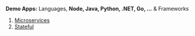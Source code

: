 **Demo Apps:** Languages, **Node, Java, Python, .NET, Go, ...** & Frameworks
1. [Microservices](../Patterns/microservices-demo.md)
2. [Stateful](../Patterns/Stateful.md) 





